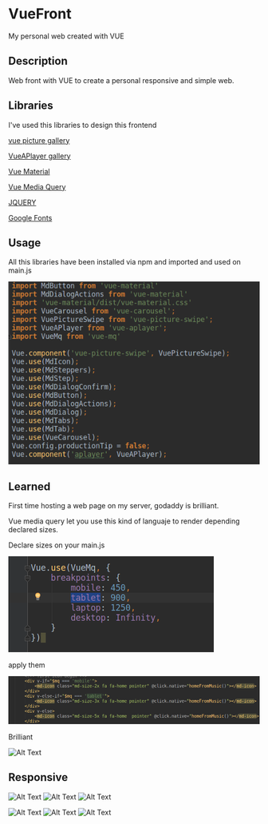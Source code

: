 # VueFront
My personal web created with VUE


Description
---
Web front with VUE to create a personal responsive and simple web.

Libraries
---
I've used this libraries to design this frontend


[vue picture gallery](https://www.npmjs.com/package/vue-picture-swipe/v/0.3.0)

[VueAPlayer gallery](https://github.com/SevenOutman/vue-aplayer)

[Vue Material](https://vuematerial.io/)

[Vue Media Query](https://www.npmjs.com/package/vue-mq)

[JQUERY](https://medium.com/code4mk-org/how-to-use-jquery-inside-vue-add-other-js-library-inside-vue-9eea8fbd0416)

[Google Fonts](https://developers.google.com/fonts/docs/getting_started)

Usage
---
All this libraries have been installed via npm and imported and used on main.js

![Alt Text](https://github.com/delalama/VueFront/blob/master/myweb/5.png)

Learned
---

First time hosting a web page on my server, godaddy is brilliant.

Vue media query let you use this kind of languaje to render depending declared sizes.


Declare sizes on your main.js

![Alt Text](https://github.com/delalama/VueFront/blob/master/myweb/2.png)

apply them

![Alt Text](https://github.com/delalama/VueFront/blob/master/myweb/3.png)

Brilliant

![Alt Text](https://media.giphy.com/media/26BRBKqUiq586bRVm/giphy.gif)

Responsive
---

![Alt Text](https://media.giphy.com/media/26BRBKqUiq586bRVm/giphy.gif)
![Alt Text](https://media.giphy.com/media/26BRBKqUiq586bRVm/giphy.gif)
![Alt Text](https://media.giphy.com/media/26BRBKqUiq586bRVm/giphy.gif)

![Alt Text](https://media.giphy.com/media/26BRBKqUiq586bRVm/giphy.gif)
![Alt Text](https://media.giphy.com/media/26BRBKqUiq586bRVm/giphy.gif)
![Alt Text](https://media.giphy.com/media/26BRBKqUiq586bRVm/giphy.gif)
